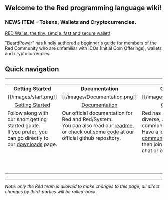 ## Welcome to the Red programming language wiki!

### NEWS ITEM - Tokens, Wallets and Cryptocurrencies.

[RED Wallet: the tiny, simple, fast and secure wallet!](https://www.red-lang.org/)

"BeardPower" has kindly authored a [beginner's guide](https://github.com/BeardPower/red/wiki/Introduction-to-token-sales,-wallets-and-cryptocurrencies) for members of the Red Community who are unfamiliar with ICOs (Initial Coin Offerings), wallets and cryptocurrencies.


## Quick navigation
***
<table>
  <tr valign="middle">
    <th width="25%">Getting Started</th>
    <th width="25%">Documentation</th>
    <th width="25%">Community</th>
    <th width="25%">About Red</th>
  </tr>
  <tr align="middle">
    <td>[[/images/start.png]]</td>
    <td>[[/images/Documentation.png]]</td>
    <td>[[/images/community.png]]</td>
    <td>[[/images/about.png]]</td>
  </tr>

  <tr align="middle">
    <td><a href="https://www.red-lang.org/p/getting-started.html">Getting Started</a></td>
    <td><a href="https://www.red-lang.org/p/documentation.html">Documentation</a></td>
    <td><a href="https://github.com/red/red/wiki/%5BLINKS%5D-Gitter-Room-Index">Community</a></td>
    <td><a href="https://www.red-lang.org/p/about.html">About Red</a></td>
  </tr>
  
<tr>
<td valign="top">
Follow along with our short getting started guide.<br> 
If you prefer, you can go directly to our <a href="https://www.red-lang.org/p/download.html">downloads</a> page.
</td>
  
<td valign="top">
Our official documentation for Red and Red/System.<br> You can also read our <a href="https://github.com/red/red/blob/master/README.md">readme</a>, or check out some <a href="https://github.com/red/red">code</a> at our official github repository.
</td>

<td valign="top">
Red has a fast growing, diverse, and friendly global community.<br> Have a look at our <a href="https://github.com/red/red/wiki/%5BNOTES%5D-Community-Communication-Values">communication values</a>, and then join the fun on Gitter chat or our <a href="https://groups.google.com/forum/#!forum/red-lang">mailing list</a>.
</td>
    
<td valign="top">
Red’s ambitious goal is to build the world’s first full-stack language, from the system level (like C), through high-level scripting, and on to metaprogramming. All in a self-contained toolchain.
</td>
  
</tr>

</table>

____
*Note: only the Red team is allowed to make changes to this page, all direct changes by third-parties will be rolled-back.*